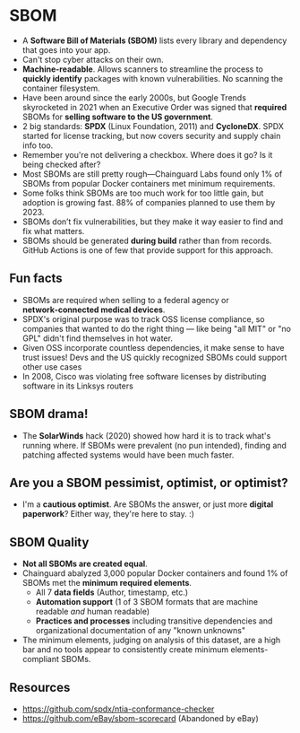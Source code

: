 # SBOM

- A **Software Bill of Materials (SBOM)** lists every library and dependency that goes into your app.
- Can't stop cyber attacks on their own.
- **Machine-readable**. Allows scanners to streamline the process to **quickly identify** packages with known vulnerabilities. No scanning the container filesystem.
- Have been around since the early 2000s, but Google Trends skyrocketed in 2021 when an Executive Order was signed that **required** SBOMs for **selling software to the US government**.
- 2 big standards: **SPDX** (Linux Foundation, 2011) and **CycloneDX**. SPDX started for license tracking, but now covers security and supply chain info too.
- Remember you're not delivering a checkbox. Where does it go? Is it being checked after?
- Most SBOMs are still pretty rough—Chainguard Labs found only 1% of SBOMs from popular Docker containers met minimum requirements.
- Some folks think SBOMs are too much work for too little gain, but adoption is growing fast. 88% of companies planned to use them by 2023.
- SBOMs don’t fix vulnerabilities, but they make it way easier to find and fix what matters.
- SBOMs should be generated **during build** rather than from records. GitHub Actions is one of few that provide support for this approach.

## Fun facts

- SBOMs are required when selling to a federal agency or **network‑connected medical devices**.
- SPDX's original purpose was to track OSS license compliance, so companies that wanted to do the right thing — like being "all MIT" or "no GPL" didn't find themselves in hot water. 
- Given OSS incorporate countless dependencies, it make sense to have trust issues! Devs and the US quickly recognized SBOMs could support other use cases
- In 2008, Cisco was violating free software licenses by distributing software in its Linksys routers

## SBOM drama!

- The **SolarWinds** hack (2020) showed how hard it is to track what's running where. If SBOMs were prevalent (no pun intended), finding and patching affected systems would have been much faster.

## Are you a SBOM pessimist, optimist, or optimist?

- I'm a **cautious optimist**. Are SBOMs the answer, or just more **digital paperwork**? Either way, they're here to stay. :)

## SBOM Quality

- **Not all SBOMs are created equal**.
- Chainguard abalyzed 3,000 popular Docker containers and found 1% of SBOMs met the **minimum required elements**.
  - All 7 **data fields** (Author, timestamp, etc.)
  - **Automation support** (1 of 3 SBOM formats that are machine readable _and_ human readable)
  - **Practices and processes** including transitive dependencies and organizational documentation of any "known unknowns"
- The minimum elements, judging on analysis of this dataset, are a high bar and no tools appear to consistently create minimum elements-compliant SBOMs.

## Resources

- https://github.com/spdx/ntia-conformance-checker
- https://github.com/eBay/sbom-scorecard (Abandoned by eBay)